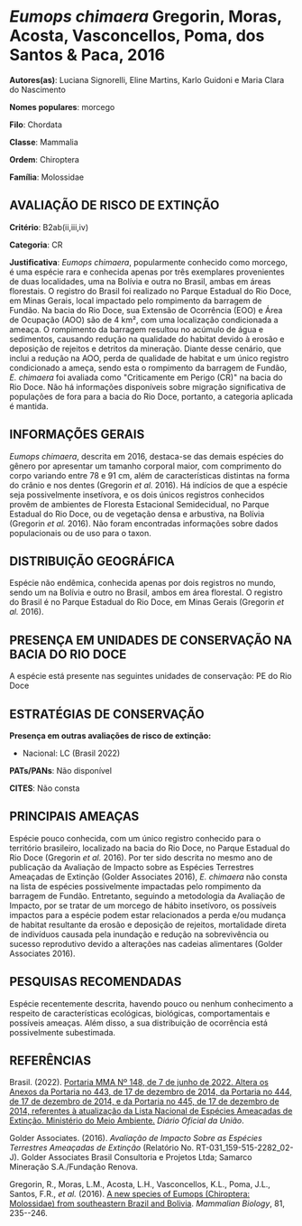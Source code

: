 # *Eumops chimaera* Gregorin, Moras, Acosta, Vasconcellos, Poma, dos Santos & Paca, 2016

**Autores(as)**: Luciana Signorelli, Eline Martins, Karlo Guidoni e Maria Clara do Nascimento

**Nomes populares**: morcego

**Filo**: Chordata

**Classe**: Mammalia

**Ordem**: Chiroptera

**Família**: Molossidae

## AVALIAÇÃO DE RISCO DE EXTINÇÃO

**Critério**: B2ab(ii,iii,iv)

**Categoria**: CR

**Justificativa**: *Eumops chimaera*, popularmente conhecido como morcego, é uma espécie rara e conhecida apenas por três exemplares provenientes de duas localidades, uma na Bolívia e outra no Brasil, ambas em áreas florestais. O registro do Brasil foi realizado no Parque Estadual do Rio Doce, em Minas Gerais, local impactado pelo rompimento da barragem de Fundão. Na bacia do Rio Doce, sua Extensão de Ocorrência (EOO) e Área de Ocupação (AOO) são de 4 km², com uma localização condicionada a ameaça. O rompimento da barragem resultou no acúmulo de água e sedimentos, causando redução na qualidade do habitat devido à erosão e deposição de rejeitos e detritos da mineração. Diante desse cenário, que inclui a redução na AOO, perda de qualidade de habitat e um único registro condicionado a ameça, sendo esta o rompimento da barragem de Fundão, *E. chimaera* foi avaliada como "Criticamente em Perigo (CR)" na bacia do Rio Doce. Não há informações disponíveis
sobre migração significativa de populações de fora para a bacia do Rio Doce, portanto, a categoria aplicada é mantida.

## INFORMAÇÕES GERAIS

*Eumops chimaera*, descrita em 2016, destaca-se das demais espécies do gênero por apresentar um tamanho corporal maior, com comprimento do corpo variando entre 78 e 91 cm, além de características distintas na forma do crânio e nos dentes (Gregorin *et al.* 2016). Há indícios de que a espécie seja possivelmente insetívora, e os dois únicos registros conhecidos provêm de ambientes de Floresta Estacional Semidecidual, no Parque Estadual do Rio Doce, ou de vegetação densa e arbustiva, na Bolívia (Gregorin *et al.* 2016). Não foram encontradas informações sobre dados populacionais ou de uso para o taxon.

## DISTRIBUIÇÃO GEOGRÁFICA

Espécie não endêmica, conhecida apenas por dois registros no mundo, sendo um na Bolívia e outro no Brasil, ambos em área florestal. O registro do Brasil é no Parque Estadual do Rio Doce, em Minas Gerais (Gregorin *et al.* 2016).

## PRESENÇA EM UNIDADES DE CONSERVAÇÃO NA BACIA DO RIO DOCE

A espécie está presente nas seguintes unidades de conservação: PE do Rio Doce

## ESTRATÉGIAS DE CONSERVAÇÃO

**Presença em outras avaliações de risco de extinção:**

-   Nacional: LC (Brasil 2022)

**PATs/PANs**: Não disponível

**CITES**: Não consta

## PRINCIPAIS AMEAÇAS

Espécie pouco conhecida, com um único registro conhecido para o território brasileiro, localizado na bacia do Rio Doce, no Parque Estadual do Rio Doce (Gregorin *et al.* 2016). Por ter sido descrita no mesmo ano de publicação da Avaliação de Impacto sobre as Espécies Terrestres Ameaçadas de Extinção (Golder Associates 2016), *E. chimaera* não consta na lista de espécies possivelmente impactadas pelo rompimento da barragem de Fundão. Entretanto, seguindo a metodologia da Avaliação de Impacto, por se tratar de um morcego de hábito insetívoro, os possíveis impactos para a espécie podem estar relacionados a perda e/ou mudança de habitat resultante da erosão e deposição de rejeitos, mortalidade direta de indivíduos causada pela inundação e redução na sobrevivência ou sucesso reprodutivo devido a alterações nas cadeias alimentares (Golder Associates 2016).

## PESQUISAS RECOMENDADAS

Espécie recentemente descrita, havendo pouco ou nenhum conhecimento a respeito de características ecológicas, biológicas, comportamentais e possíveis ameaças. Além disso, a sua distribuição de ocorrência está possivelmente subestimada.

## REFERÊNCIAS

Brasil. (2022). [Portaria MMA Nº 148, de 7 de junho de 2022. Altera os Anexos da Portaria no 443, de 17 de dezembro de 2014, da Portaria no 444, de 17 de dezembro de 2014, e da Portaria no 445, de 17 de dezembro de 2014, referentes à atualização da Lista Nacional de Espécies Ameaçadas de Extinção. Ministério do Meio Ambiente.](https://in.gov.br/en/web/dou/-/portaria-mma-n-148-de-7-de-junho-de-2022-406272733) *Diário Oficial da União*.

Golder Associates. (2016). *Avaliação de Impacto Sobre as Espécies Terrestres Ameaçadas de Extinção* (Relatório No.  RT-031_159-515-2282_02-J). Golder Associates Brasil Consultoria e Projetos Ltda; Samarco Mineração S.A./Fundação Renova.

Gregorin, R., Moras, L.M., Acosta, L.H., Vasconcellos, K.L., Poma, J.L., Santos, F.R., *et al.* (2016). [A new species of Eumops (Chiroptera: Molossidae) from southeastern Brazil and Bolivia](https://doi.org/10.1016/j.mambio.2016.01.002). *Mammalian Biology*, 81, 235--246.
